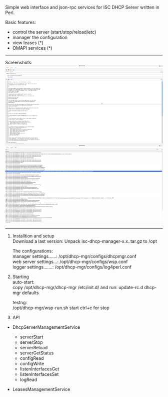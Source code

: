 Simple web interface and json-rpc services for ISC DHCP Serevr written in Perl.  

Basic features:  
 - control the server (start/stop/reload/etc)
 - manager the configuration
 - view leases (*)
 - OMAPI services (*)


------------------------
Screenshots:  
![alt text](https://github.com/akscf/isc-dhcp-manager/blob/master/sshots/ss1.png)
![alt text](https://github.com/akscf/isc-dhcp-manager/blob/master/sshots/ss3.png)

------------------------
1. Installtion and setup   
   Download a last version: 
   Unpack isc-dhcp-manager-x.x..tar.gz to /opt
 
   The configurations:  
    manager settings......: /opt/dhcp-mgr/configs/dhcpmgr.conf  
    web server settings...: /opt/dhcp-mgr/configs/wsp.conf  
    logger settings.......: /opt/dhcp-mgr/configs/log4perl.conf  

   
2. Starting  
   auto-start:  
     copy /opt/dhcp-mgr/dhcp-mgr /etc/init.d/ and run: update-rc.d dhcp-mgr defaults

   testng:  
    /opt/dhcp-mgr/wsp-run.sh start
    ctrl+c for stop


3. API  
 
  * DhcpServerManagementService  
     - serverStart  
     - serverStop  
     - serverReload  
     - serverGetStatus  
     - configRead  
     - configWrite  
     - listenInterfacesGet  
     - listenInterfacesSet  
     - logRead  


  * LeasesManagementService

